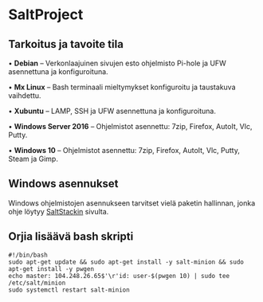 # SaltProject

## Tarkoitus ja tavoite tila
• **Debian** – Verkonlaajuinen sivujen esto ohjelmisto Pi-hole ja UFW asennettuna ja konfiguroituna.

• **Mx Linux** – Bash terminaali mieltymykset konfiguroitu ja taustakuva vaihdettu.

• **Xubuntu** – LAMP, SSH ja UFW asennettuna ja konfiguroituna.

• **Windows Server 2016** – Ohjelmistot asennettu: 7zip, Firefox, AutoIt, Vlc, Putty.

• **Windows 10** – Ohjelmistot asennettu: 7zip, Firefox, AutoIt, Vlc, Putty, Steam ja Gimp.

## Windows asennukset
Windows ohjelmistojen asennukseen tarvitset vielä paketin hallinnan, jonka ohje löytyy [SaltStackin](https://docs.saltstack.com/en/latest/topics/windows/windows-package-manager.html) sivulta.

## Orjia lisäävä bash skripti
	#!/bin/bash
	sudo apt-get update && sudo apt-get install -y salt-minion && sudo apt-get install -y pwgen
	echo master: 104.248.26.65$'\r'id: user-$(pwgen 10) | sudo tee /etc/salt/minion
	sudo systemctl restart salt-minion
